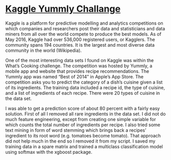 # [Kaggle Yummly Challange](https://www.kaggle.com/c/whats-cooking)

Kaggle is a platform for predictive modelling and analytics competitions on which companies and researchers post their data and statisticians and data miners from all over the world compete to produce the best models. As of May 2016, Kaggle had over 536,000 registered users, or Kagglers. The community spans 194 countries. It is the largest and most diverse data community in the world (Wikipedia).

One of the most interesting data sets I found on Kaggle was within the What’s Cooking challenge. The competition was hosted by Yummly, a mobile app and website that provides recipe recommendations. The Yummly app was named “Best of 2014” in Apple’s App Store. The competition asks you to predict the category of a dish’s cuisine given a list of its ingredients. The training data included a recipe id, the type of cuisine, and a list of ingredients of each recipe. There were 20 types of cuisine in the data set.

I was able to get a prediction score of about 80 percent with a fairly easy solution. First of all I removed all rare ingredients in the data set. I did not do much feature engineering, except from creating one simple variable for which counts the total number of ingredients per recipe. I also tried some text mining in form of word stemming which brings back a recipes’ ingredient to its root word (e.g. tomatoes become tomato). That approach did not help much in the end so I removed it from my script. I saved my training data in a spare matrix and trained a multiclass classification model using softmax with the xgboost package.
